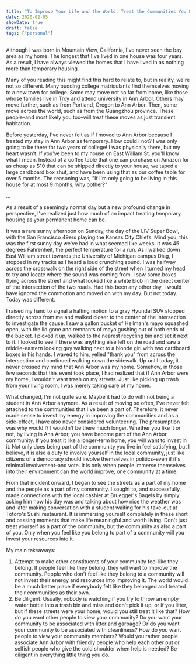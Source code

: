 ```yaml
---
title: "To Improve Your Life and the World, Treat the Communities You Live In As Permanent"
date: 2020-02-05
showDate: true
draft: false
tags: ["personal"]
---
```


Although I was born in Mountain View, California, I've never seen the bay area as my home. The longest that I've lived in one house was four years. As a result, I have always viewed the homes that I have lived in as nothing more than temporary housing.

Many of you reading this might find this hard to relate to, but in reality, we're not so different. Many budding college matriculants find themselves moving to a new town for college. Some may move not so far from home, like those whose families live in Troy and attend university in Ann Arbor. Others may move further, such as from Portland, Oregon to Ann Arbor. Then, some move across the world, such as from the Guangzhou province. These people–and most likely you too–will treat these moves as just transient habitation.

Before yesterday, I've never felt as if I moved to Ann Arbor because I treated my stay in Ann Arbor as temporary. How could I not? I was only going to be there for two years of college! I was physically there, but my heart wasn't. If you've been to my house on East William St. you'll know what I mean. Instead of a coffee table that one can purchase on Amazon for as cheap as \$10 that can be shipped directly to your house, we taped a large cardboard box shut, and have been using that as our coffee table for over 5 months. The reasoning was, "If I'm only going to be living in this house for at most 9 months, why bother?"

...

As a result of a seemingly normal day but a new profound change in perspective, I've realized just how much of an impact treating temporary housing as your permanent home can be.

It was a rare sunny afternoon on Sunday, the day of the LIV Super Bowl, with the San Francisco 49ers playing the Kansas City Chiefs. Mind you, this was the first sunny day we've had in what seemed like weeks. It was 45 degrees Fahrenheit, the perfect temperature for a run. As I walked down East William street towards the University of Michigan campus Diag, I stopped in my tracks as I heard a loud crunching sound. I was halfway across the crosswalk on the right side of the street when I turned my head to try and locate where the sound was coming from. I saw some boxes flying across the street and what looked like a white blob in the direct center of the intersection of the two roads. Had this been any other day, I would have ignored the commotion and moved on with my day. But not today. Today was different.

I raised my hand to signal a halting motion to a gray Hyundai SUV stopped directly across from me and walked closer to the center of the intersection to investigate the cause. I saw a gallon bucket of Hellman's mayo squashed open, with the lid gone and remnants of mayo gushing out of both ends of the bucket. I picked it up, walked to the nearest recycling bin and set it next to it. I looked to see if there was anything else left on the road and saw a middle-eastern looking guy walking next to a blonde girl with two cardboard boxes in his hands. I waved to him, yelled "thank you" from across the intersection and continued walking down the sidewalk. Up until today, it never crossed my mind that Ann Arbor was my home. Somehow, in those few seconds that this event took place, I had realized that if Ann Arbor were my home, I wouldn't want trash on my streets. Just like picking up trash from your living room, I was merely taking care of my home.

What changed, I'm not quite sure. Maybe it had to do with not being a student in Ann Arbor anymore. As a result of moving so often, I've never felt attached to the communities that I've been a part of. Therefore, it never made sense to invest my energy in improving the communities and as a side-effect, I have also never considered volunteering. The presumption was why would I? I wouldn't be there much longer. Whether you like it or not, by living in Ann Arbor, you have become part of the Ann Arbor community. If you treat it like a longer-term home, you will want to invest in it. Not only does being part of the community you live in feel satisfying, but I believe, it is also a duty to involve yourself in the local community, just like citizens of a democracy should involve themselves in politics–even if it's minimal involvement–and vote. It is only when people immerse themselves into their environment can the world improve, one community at a time.

From that incident onward, I began to see the streets as a part of my home and the people as a part of my community. I sought to, and successfully, made connections with the local cashier at Bruegger's Bagels by simply asking him how his day was and talking about how nice the weather was and later making conversation with a student waiting for his take-out at Totoro's Sushi restaurant. It is immersing yourself completely in these short and passing moments that make life meaningful and worth living. Don't just treat yourself as a part of the community, but the community as also a part of you. Only when you feel like you belong to part of a community will you invest your resources into it.

My main takeaways:

1. Attempt to make other constituents of your community feel like they belong. If people feel like they belong, they will want to improve the community. People who don't feel like they belong to a community will not invest their energy and resources into improving it. The world would be a much better place if everybody felt like they belonged and treated their communities as their own.
2. Be diligent. Usually, nobody is watching if you try to throw an empty water bottle into a trash bin and miss and don't pick it up, or if you litter, but if these streets were your home, would you still treat it like that? How do you want other people to view your community? Do you want your community to be associated with litter and garbage? Or do you want your community to be associated with cleanliness? How do you want people to view your community members? Would you rather people associate Ann Arbor with friendly people who help each other out or selfish people who give the cold shoulder when help is needed? Be diligent in everything little thing you do.
